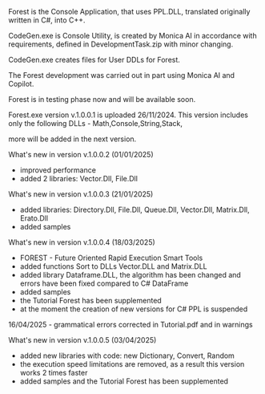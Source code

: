 Forest is the Console Application, that uses PPL.DLL, translated  originally written in C#, into C++.

CodeGen.exe is Console Utility, is created by Monica AI in accordance with requirements, defined in DevelopmentTask.zip with minor changing. 

CodeGen.exe creates files for User DDLs for Forest. 

The Forest development was carried out in part using Monica AI and Copilot.

Forest is in testing phase now and will be available soon.

Forest.exe version v.1.0.0.1 is uploaded 26/11/2024. This version includes only the following DLLs - Math,Console,String,Stack,

more will be added in the next version.

What's new in version v.1.0.0.2 (01/01/2025)

- improved performance
- added 2 libraries: Vector.Dll, File.Dll

What's new in version v.1.0.0.3 (21/01/2025)

- added libraries: Directory.Dll, File.Dll, Queue.Dll, Vector.Dll, Matrix.Dll, Erato.Dll
- added samples

What's new in version v.1.0.0.4 (18/03/2025)

- FOREST - Future Oriented Rapid Execution Smart Tools 
- added functions Sort to DLLs Vector.DLL and Matrix.DLL
- added library Dataframe.DLL, the algorithm has been changed and errors have been fixed compared to C# DataFrame
- added samples
- the Tutorial Forest has been supplemented
- at the moment the creation of new versions for C# PPL is suspended

16/04/2025 - grammatical errors corrected in Tutorial.pdf and in warnings  


What's new in version v.1.0.0.5 (03/04/2025)
  
- added new libraries with code: new Dictionary, Convert, Random
- the execution speed limitations are removed, as a result this version works 2 times faster
- added samples and the Tutorial Forest has been supplemented
